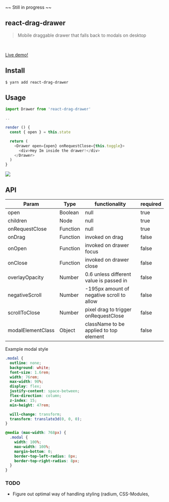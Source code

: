 ~~
Still in progress
~~

## react-drag-drawer

> Mobile draggable drawer that falls back to modals on desktop

<br />

[Live demo!](https://build-cfiogihwcb.now.sh)

## Install

```
$ yarn add react-drag-drawer
```


## Usage

```js
import Drawer from 'react-drag-drawer'

..

render () {
  const { open } = this.state

  return (
    <Drawer open={open} onRequestClose={this.toggle}>
      <div>Hey Im inside the drawer!</div>
    </Drawer>
  )
}
```

![](http://d.pr/i/ThqP+)

## API
| Param          | Type    | functionality | required |
|----------------|---------|-----------------|-----------------|
| open           | Boolean | null | true |
| children       | Node    | null | true |
| onRequestClose | Function| null | true |
| onDrag | Function| invoked on drag | false |
| onOpen | Function| invoked on drawer focus | false |
| onClose | Function| invoked on drawer close | false |
| overlayOpacity | Number | 0.6 unless different value is passed in | false |
| negativeScroll | Number | -195px amount of negative scroll to allow | false |
| scrollToClose | Number | pixel drag to trigger onRequestClose | false |
| modalElementClass | Object | className to be applied to top <modal> element | false |

Example modal style
```css
.modal {
  outline: none;
  background: white;
  font-size: 1.6rem;
  width: 76rem;
  max-width: 90%;
  display: flex;
  justify-content: space-between;
  flex-direction: column;
  z-index: 15;
  min-height: 47rem;

  will-change: transform;
  transform: translate3d(0, 0, 0);
}

@media (max-width: 768px) {
  .modal {
    width: 100%;
    max-width: 100%;
    margin-bottom: 0;
    border-top-left-radius: 8px;
    border-top-right-radius: 8px;
  }
}
```


### TODO
* Figure out optimal way of handling styling (radium, CSS-Modules, <style jsx>, etc..)
* Make Drawer dismissable in all swipeable directions (decouple from drag down to dismiss)
* Remove need for `refs` (Will fix preact)

## License

MIT © [Jack Hanford](http://jackhanford.com)
